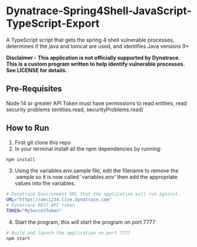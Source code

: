 # Dynatrace-Spring4Shell-JavaScript-TypeScript-Export
A TypeScript script that gets the spring 4 shell vulnerable processes, determines if the java and tomcat are used, and identifies Java versions 9+

**Disclaimer - This application is not officially supported by Dynatrace. This is a custom program written to help identify vulnerable processes. See LICENSE for details.**


## Pre-Requisites
Node 14 or greater
API Token must have permissions to read entities, read security problems (entities.read, securityProblems.read)

## How to Run

1. First git clone this repo
2. In your terminal install all the npm dependencies by running:
```bash
npm install
```

3. Using the variables.env.sample file, edit the filename to remove the .sample so it is now called 'variables.env' then add the appropriate values into the variables.
```bash
# Dynatrace Environment URL that the application will run against.
URL="https://abc1234.live.dynatrace.com"
# Dynatrace REST API token
TOKEN="MySecretToken"
```

4. Start the program, this will start the program on port 7777
```bash
# Build and launch the application on port 7777
npm start
```
